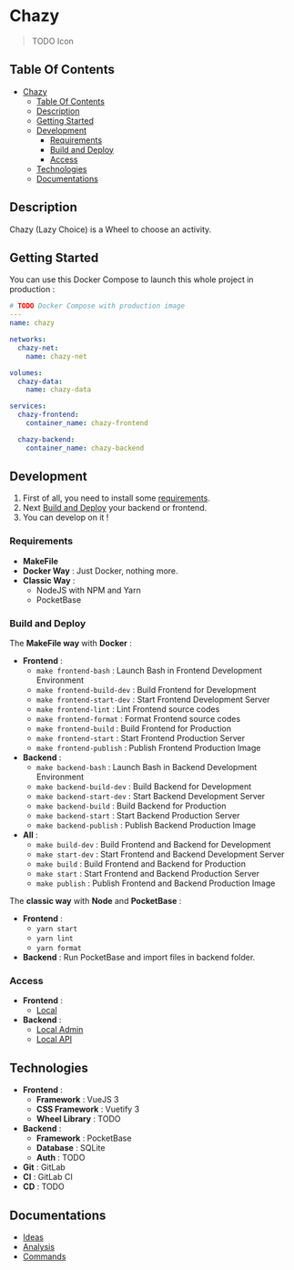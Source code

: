 # Chazy

> TODO Icon

## Table Of Contents

- [Chazy](#chazy)
  - [Table Of Contents](#table-of-contents)
  - [Description](#description)
  - [Getting Started](#getting-started)
  - [Development](#development)
    - [Requirements](#requirements)
    - [Build and Deploy](#build-and-deploy)
    - [Access](#access)
  - [Technologies](#technologies)
  - [Documentations](#documentations)

## Description

Chazy (Lazy Choice) is a Wheel to choose an activity.

## Getting Started

You can use this Docker Compose to launch this whole project in production :

```yaml
# TODO Docker Compose with production image
---
name: chazy

networks:
  chazy-net:
    name: chazy-net

volumes:
  chazy-data:
    name: chazy-data

services:
  chazy-frontend:
    container_name: chazy-frontend

  chazy-backend:
    container_name: chazy-backend
```

## Development

1) First of all, you need to install some [requirements](#requirements).
2) Next [Build and Deploy](#build-and-deploy) your backend or frontend.
3) You can develop on it !

### Requirements

- **MakeFile**
- **Docker Way** : Just Docker, nothing more.
- **Classic Way** :
  - NodeJS with NPM and Yarn
  - PocketBase

### Build and Deploy

The **MakeFile way** with **Docker** :

- **Frontend** :
  - `make frontend-bash` : Launch Bash in Frontend Development Environment
  - `make frontend-build-dev` : Build Frontend for Development
  - `make frontend-start-dev` : Start Frontend Development Server
  - `make frontend-lint` : Lint Frontend source codes
  - `make frontend-format` : Format Frontend source codes
  - `make frontend-build` : Build Frontend for Production
  - `make frontend-start` : Start Frontend Production Server
  - `make frontend-publish` : Publish Frontend Production Image
- **Backend** :
  - `make backend-bash` : Launch Bash in Backend Development Environment
  - `make backend-build-dev` : Build Backend for Development
  - `make backend-start-dev` : Start Backend Development Server
  - `make backend-build` : Build Backend for Production
  - `make backend-start` : Start Backend Production Server
  - `make backend-publish` : Publish Backend Production Image
- **All** :
  - `make build-dev` : Build Frontend and Backend for Development
  - `make start-dev` : Start Frontend and Backend Development Server
  - `make build` : Build Frontend and Backend for Production
  - `make start` : Start Frontend and Backend Production Server
  - `make publish` : Publish Frontend and Backend Production Image

The **classic way** with **Node** and **PocketBase** :

- **Frontend** :
  - `yarn start`
  - `yarn lint`
  - `yarn format`
- **Backend** : Run PocketBase and import files in backend folder.

### Access

- **Frontend** :
  - [Local](http://localhost:3000)
- **Backend** :
  - [Local Admin](http://localhost:8090/_/)
  - [Local API](http://localhost:8090/api/)

## Technologies

- **Frontend** :
  - **Framework** : VueJS 3
  - **CSS Framework** : Vuetify 3
  - **Wheel Library** : TODO
- **Backend** :
  - **Framework** : PocketBase
  - **Database** : SQLite
  - **Auth** : TODO
- **Git** : GitLab
- **CI** : GitLab CI
- **CD** : TODO

## Documentations

- [Ideas](./docs/ideas.md)
- [Analysis](./docs/analysis.md)
- [Commands](./docs/commands.md)
